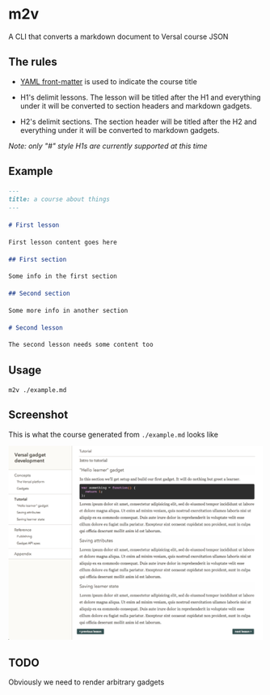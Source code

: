 # m2v

A CLI that converts a markdown document to Versal course JSON

## The rules

* [YAML front-matter](http://jekyllrb.com/docs/frontmatter/) is used to indicate the course title 

* H1's delimit lessons. The lesson will be titled after the H1 and everything under it will be converted to section headers and markdown gadgets.

* H2's delimit sections. The section header will be titled after the H2 and everything under it will be converted to markdown gadgets.

*Note: only "#" style H1s are currently supported at this time*

## Example

```markdown
---
title: a course about things
---

# First lesson

First lesson content goes here

## First section

Some info in the first section

## Second section

Some more info in another section

# Second lesson

The second lesson needs some content too

```

## Usage

`m2v ./example.md`

## Screenshot

This is what the course generated from `./example.md` looks like

![Screenshot](screenshot.png)

## TODO

Obviously we need to render arbitrary gadgets
